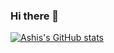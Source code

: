 ### Hi there 👋

[![Ashis's GitHub stats](https://github-readme-stats.vercel.app/api?username=ashis0013)](https://github.com/ashis0013/github-readme-stats&show_icons=true&theme=gruvbox)

